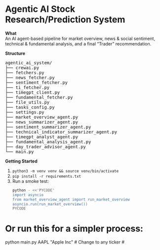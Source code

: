 # Agentic AI Stock Research/Prediction System

**What**  
An AI agent-based pipeline for market overview, news & social sentiment, technical & fundamental analysis, and a final “Trader” recommendation.

**Structure**  

<pre>
agentic_ai_system/
├── crewai.py
├── fetchers.py
├── news_fetcher.py
├── sentiment_fetcher.py
├── ti_fetcher.py
├── timegpt_client.py
├── fundamental_fetcher.py
├── file_utils.py
├── tasks_config.py
├── settings.py
├── market_overview_agent.py
├── news_summarizer_agent.py
├── sentiment_summarizer_agent.py
├── technical_indicator_summarizer_agent.py
├── timegpt_analyst_agent.py
├── fundamental_analysis_agent.py
├── day_trader_advisor_agent.py
└── main.py
</pre>


**Getting Started**  

1. `python3 -m venv venv && source venv/bin/activate`  
2. `pip install -r requirements.txt`  
3. Run a smoke test:  
   ```bash
   python - <<'PYCODE'
   import asyncio
   from market_overview_agent import run_market_overview
   asyncio.run(run_market_overview())
   PYCODE

# Or run this for a simpler process:
python main.py AAPL "Apple Inc"  # Change to any ticker #
